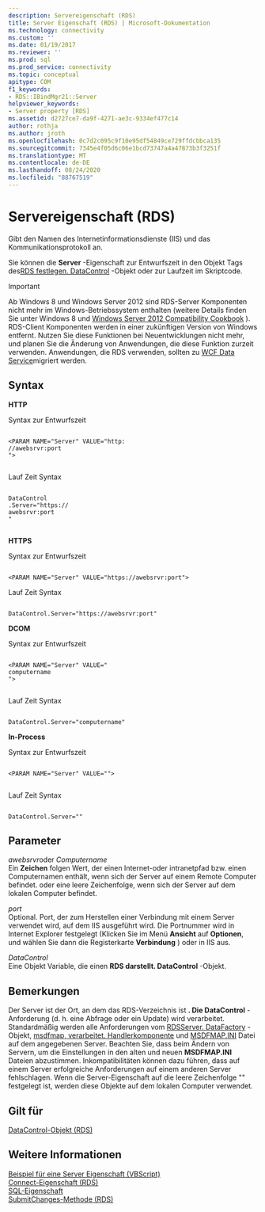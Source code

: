 ```yaml
---
description: Servereigenschaft (RDS)
title: Server Eigenschaft (RDS) | Microsoft-Dokumentation
ms.technology: connectivity
ms.custom: ''
ms.date: 01/19/2017
ms.reviewer: ''
ms.prod: sql
ms.prod_service: connectivity
ms.topic: conceptual
apitype: COM
f1_keywords:
- RDS::IBindMgr21::Server
helpviewer_keywords:
- Server property [RDS]
ms.assetid: d2727ce7-da9f-4271-ae3c-9334ef477c14
author: rothja
ms.author: jroth
ms.openlocfilehash: 0c7d2c095c9f10e95df54849ce729ffdcbbca135
ms.sourcegitcommit: 7345e4f05d6c06e1bcd73747a4a47873b3f3251f
ms.translationtype: MT
ms.contentlocale: de-DE
ms.lasthandoff: 08/24/2020
ms.locfileid: "88767519"
---
```

# <a name="server-property-rds"></a>Servereigenschaft (RDS)
Gibt den Namen des Internetinformationsdienste (IIS) und das Kommunikationsprotokoll an.  
  
 Sie können die **Server** -Eigenschaft zur Entwurfszeit in den Objekt Tags des[RDS festlegen. DataControl](./datacontrol-object-rds.md) -Objekt oder zur Laufzeit im Skriptcode.  
  
> [!IMPORTANT]
>  Ab Windows 8 und Windows Server 2012 sind RDS-Server Komponenten nicht mehr im Windows-Betriebssystem enthalten (weitere Details finden Sie unter Windows 8 und [Windows Server 2012 Compatibility Cookbook](https://www.microsoft.com/download/details.aspx?id=27416) ). RDS-Client Komponenten werden in einer zukünftigen Version von Windows entfernt. Nutzen Sie diese Funktionen bei Neuentwicklungen nicht mehr, und planen Sie die Änderung von Anwendungen, die diese Funktion zurzeit verwenden. Anwendungen, die RDS verwenden, sollten zu [WCF Data Service](https://go.microsoft.com/fwlink/?LinkId=199565)migriert werden.  
  
## <a name="syntax"></a>Syntax  
 **HTTP**  
  
 Syntax zur Entwurfszeit  
  
```  
  
<PARAM NAME="Server" VALUE="http:  
//awebsrvr:port  
">  
  
```  
  
 Lauf Zeit Syntax  
  
```  
  
DataControl  
.Server="https://  
awebsrvr:port  
"  
  
```  
  
 **HTTPS**  
  
 Syntax zur Entwurfszeit  
  
```  
  
<PARAM NAME="Server" VALUE="https://awebsrvr:port">  
```  
  
 Lauf Zeit Syntax  
  
```  
  
DataControl.Server="https://awebsrvr:port"  
```  
  
 **DCOM**  
  
 Syntax zur Entwurfszeit  
  
```  
  
<PARAM NAME="Server" VALUE="  
computername  
">  
  
```  
  
 Lauf Zeit Syntax  
  
```  
  
DataControl.Server="computername"  
```  
  
 **In-Process**  
  
 Syntax zur Entwurfszeit  
  
```  
  
<PARAM NAME="Server" VALUE="">  
  
```  
  
 Lauf Zeit Syntax  
  
```  
  
DataControl.Server=""  
```  
  
## <a name="parameters"></a>Parameter  
 *awebsrvr*oder *Computername*  
 Ein **Zeichen** folgen Wert, der einen Internet-oder intranetpfad bzw. einen Computernamen enthält, wenn sich der Server auf einem Remote Computer befindet. oder eine leere Zeichenfolge, wenn sich der Server auf dem lokalen Computer befindet.  
  
 *port*  
 Optional. Port, der zum Herstellen einer Verbindung mit einem Server verwendet wird, auf dem IIS ausgeführt wird. Die Portnummer wird in Internet Explorer festgelegt (Klicken Sie im Menü **Ansicht** auf **Optionen**, und wählen Sie dann die Registerkarte **Verbindung** ) oder in IIS aus.  
  
 *DataControl*  
 Eine Objekt Variable, die einen **RDS darstellt. DataControl** -Objekt.  
  
## <a name="remarks"></a>Bemerkungen  
 Der Server ist der Ort, an dem das RDS-Verzeichnis ist **. Die DataControl** -Anforderung (d. h. eine Abfrage oder ein Update) wird verarbeitet. Standardmäßig werden alle Anforderungen vom [RDSServer. DataFactory](./datafactory-object-rdsserver.md) -Objekt, [msdfmap, verarbeitet. Handlerkomponente](../../guide/remote-data-service/datafactory-customization.md) und [MSDFMAP.INI](../../guide/remote-data-service/understanding-the-customization-file.md) Datei auf dem angegebenen Server. Beachten Sie, dass beim Ändern von Servern, um die Einstellungen in den alten und neuen **MSDFMAP.INI** Dateien abzustimmen. Inkompatibilitäten können dazu führen, dass auf einem Server erfolgreiche Anforderungen auf einem anderen Server fehlschlagen. Wenn die Server-Eigenschaft auf die leere Zeichenfolge "" festgelegt ist, werden diese Objekte auf dem lokalen Computer verwendet.  
  
## <a name="applies-to"></a>Gilt für  
 [DataControl-Objekt (RDS)](./datacontrol-object-rds.md)  
  
## <a name="see-also"></a>Weitere Informationen  
 [Beispiel für eine Server Eigenschaft (VBScript)](./server-property-example-vbscript.md)   
 [Connect-Eigenschaft (RDS)](./connect-property-rds.md)   
 [SQL-Eigenschaft](./sql-property.md)   
 [SubmitChanges-Methode (RDS)](./submitchanges-method-rds.md)
